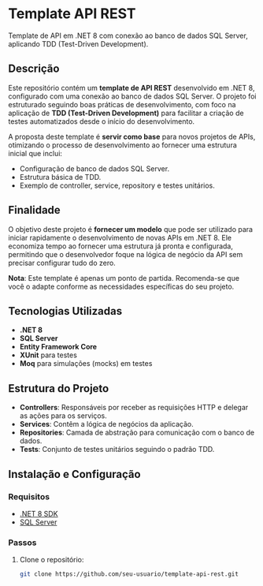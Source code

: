 # Template API REST

Template de API em .NET 8 com conexão ao banco de dados SQL Server, aplicando TDD (Test-Driven Development).

## Descrição

Este repositório contém um **template de API REST** desenvolvido em .NET 8, configurado com uma conexão ao banco de dados SQL Server. O projeto foi estruturado seguindo boas práticas de desenvolvimento, com foco na aplicação de **TDD (Test-Driven Development)** para facilitar a criação de testes automatizados desde o início do desenvolvimento.

A proposta deste template é **servir como base** para novos projetos de APIs, otimizando o processo de desenvolvimento ao fornecer uma estrutura inicial que inclui:
- Configuração de banco de dados SQL Server.
- Estrutura básica de TDD.
- Exemplo de controller, service, repository e testes unitários.
  
## Finalidade

O objetivo deste projeto é **fornecer um modelo** que pode ser utilizado para iniciar rapidamente o desenvolvimento de novas APIs em .NET 8. Ele economiza tempo ao fornecer uma estrutura já pronta e configurada, permitindo que o desenvolvedor foque na lógica de negócio da API sem precisar configurar tudo do zero.

**Nota**: Este template é apenas um ponto de partida. Recomenda-se que você o adapte conforme as necessidades específicas do seu projeto.

## Tecnologias Utilizadas

- **.NET 8**
- **SQL Server**
- **Entity Framework Core**
- **XUnit** para testes
- **Moq** para simulações (mocks) em testes

## Estrutura do Projeto

- **Controllers**: Responsáveis por receber as requisições HTTP e delegar as ações para os serviços.
- **Services**: Contêm a lógica de negócios da aplicação.
- **Repositories**: Camada de abstração para comunicação com o banco de dados.
- **Tests**: Conjunto de testes unitários seguindo o padrão TDD.

## Instalação e Configuração

### Requisitos

- [.NET 8 SDK](https://dotnet.microsoft.com/download/dotnet/8.0)
- [SQL Server](https://www.microsoft.com/pt-br/sql-server/sql-server-downloads)

### Passos

1. Clone o repositório:

   ```bash
   git clone https://github.com/seu-usuario/template-api-rest.git
